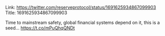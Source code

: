 Link:  https://twitter.com/reserveprotocol/status/1691625934867099903
Title: 1691625934867099903

Time to mainstream safety, global financial systems depend on it, this is a seed... https://t.co/mPuQhqQNDt